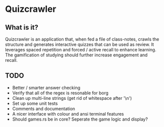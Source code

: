 # Quizcrawler

## What is it?
Quizcrawler is an application that, when fed a file of class-notes, crawls the
structure and generates interactive quizzes that can be used as review. It
leverages spaced repetition and forced / active recall to enhance learning. The
gamification of studying should further increase engagement and recall.

## TODO
* Better / smarter answer checking
* Verify that all of the regex is resonable for borg
* Clean up multi-line strings (get rid of whitespace after '\n')
* Set up some unit tests
* Comments and documentation
* A nicer interface with colour and ansi terminal features
* Should games.rs be in core? Seperate the game logic and display?